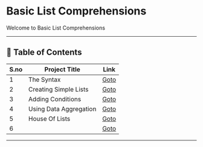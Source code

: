 # Basic List Comprehensions

Welcome to Basic List Comprehensions

---

## 📅 Table of Contents

| S.no | Project Title                                      | Link                                      |
|------|----------------------------------------------------|-------------------------------------------|
| 1    | The Syntax                                         | [Goto](1/README.md)                       |
| 2    | Creating Simple Lists                              | [Goto](2/README.md)                       |
| 3    | Adding Conditions                                  | [Goto](3/README.md)                       |
| 4    | Using Data Aggregation                             | [Goto](4/README.md)                       |
| 5    | House Of Lists                                     | [Goto](5/README.md)                       |
| 6    |                                                    | [Goto](6/README.md)                       |

---

